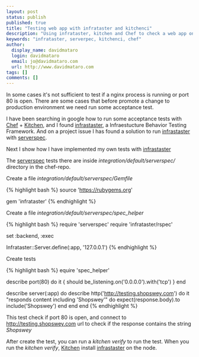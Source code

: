 ```yaml
---
layout: post
status: publish
published: true
title: "Testing web app with infrataster and kitchenci"
description: "Using infrataster, kitchen and Chef to check a web app on chef integrarion testing"
keywords: "infrataster, serverpec, kitchenci, chef"
author:
  display_name: davidmataro
  login: davidmataro
  email: jo@davidmataro.com
  url: http://www.davidmataro.com
tags: []
comments: []
---
```


In some cases it's not sufficient to test if a nginx process is running or port 80 is open. There are some cases that before promote a change to production environment we need run some acceptance test.

I have been searching in google how to run some acceptance tests with [Chef](https://www.chef.io/) + [Kitchen](http://kitchen.ci/), and I found [infrastaster](https://github.com/ryotarai/infrataster/issues/37), a Infraestucture Behavior Testing Framework. And on a project issue I has found a solution to run [infrastaster](https://github.com/ryotarai/infrataster/issues/37) with [serverspec](http://serverspec.org/).

Next I show how I have implemented my own tests with [infrastaster](https://github.com/ryotarai/infrataster/issues/37)

The [serverspec](http://serverspec.org/) tests there are inside *integration/default/serverspec/* directory in the chef-repo.

Create a file *integration/default/serverspec/Gemfile*

{% highlight bash %}
source 'https://rubygems.org'

gem 'infrataster'
{% endhighlight %}


Create a file *integration/default/serverspec/spec_helper*

{% highlight bash %}
require 'serverspec'
require 'infrataster/rspec'

set :backend, :exec

Infrataster::Server.define(:app, '127.0.0.1')
{% endhighlight %}

Create tests

{% highlight bash %}
equire 'spec_helper'

describe port(80) do
  it { should be_listening.on('0.0.0.0').with('tcp') }
end

describe server(:app) do
  describe http('http://testing.shopswey.com') do
    it "responds content including 'Shopswey'" do
      expect(response.body).to include('Shopswey')
    end
  end
end
{% endhighlight %}

This test  check if port 80 is open, and connect to http://testing.shopswey.com url to check if the response contains the string *Shopswey*

After create the test, you can run a *kitchen verify* to run the test. When you run the *kitchen verify*, [Kitchen](http://kitchen.ci/) install [infrastaster](https://github.com/ryotarai/infrataster/issues/37) on the node.
